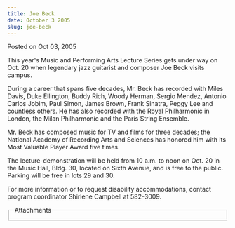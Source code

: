 ```yaml
---
title: Joe Beck
date: October 3 2005
slug: joe-beck
---
```


 
<span class="date">Posted on Oct 03, 2005 </span>
<p>
  This year&apos;s Music and Performing Arts Lecture Series gets under way on
  Oct. 20 when legendary jazz guitarist and composer Joe Beck visits campus.
</p>
<p>
  During a career that spans five decades, Mr. Beck has recorded with Miles
  Davis, Duke Ellington, Buddy Rich, Woody Herman, Sergio Mendez, Antonio Carlos
  Jobim, Paul Simon, James Brown, Frank Sinatra, Peggy Lee and countless others.
  He has also recorded with the Royal Philharmonic in London, the Milan
  Philharmonic and the Paris String Ensemble.
</p>
<p>
  Mr. Beck has composed music for TV and films for three decades; the National
  Academy of Recording Arts and Sciences has honored him with its Most Valuable
  Player Award five times.
</p>
<p>
  The lecture-demonstration will be held from 10 a.m. to noon on Oct. 20 in the
  Music Hall, Bldg. 30, located on Sixth Avenue, and is free to the public.
  Parking will be free in lots 29 and 30.
</p>
<p>
  For more information or to request disability accommodations, contact program
  coordinator Shirlene Campbell at 582-3009.
</p>
<fieldset class="fieldgroup group-attachments">
  <legend>Attachments</legend>
  <div class="field field-type-emvideo field-field-attach-video">
    <div class="field-items">
      <div class="field-item odd">
        <div class="emvideo emvideo-video emvideo-" />
      </div>
    </div>
  </div>
</fieldset>
 
